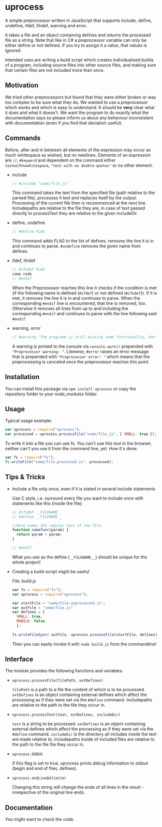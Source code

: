 ﻿uprocess
========

A simple preprocessor written in JavaScript that supports include, define, undefine, ifdef, ifndef, warning and error.

It takes a file and an object containing defines and returns the processed file as a string. Note that like in C# a preprocessor variable can only be either define or not defined. If you try to assign it a value, that values is ignored.

Intended uses are writing a build script which creates individualised builds of a program, including source files into other source files, and making sure that certain files are not included more than once.

Motivation
----------

We tried other preprocessors but found that they were either broken or way too complex to be sure what they do. We wanted to use a preprocessor which works and which is easy to understand. It should be **very** clear what it does and what it doesn't. We want the program to do exactly what the documentation says so please inform us about any behaviour inconsistent with documentation (even if you find that deviation useful).

Commands
--------
Before, after and in between all elements of the expression may occur as much whitespace as wished, but no newlines. Elements of an expression are ``//``, ``#keyword`` and dependent on the command either ``textwithnowhitespace``, ``"text with no double-quotes"`` or no other element.

* include
  ```javascript
  // #include "some/file.js"
  ```
  This command takes the text from the specified file (path relative to the parsed file), processes it text and replaces itself by the output. Processing of the current file then is recommenced at the next line. Includepaths are relative to the file they are, in case of text passed directly to processText they are relative to the given includeDir.
 
* define, undefine
  ```javascript
  // #define FLAG
  ```
  This command adds FLAG to the list of defines, removes the line it is in and continues to parse. ``#undefine`` removes the given name from defines.
 
* ifdef, ifndef
  ```javascript
  // #ifndef FLAG
  some code
  // #endif
  ```
  When the Preprocessor reaches this line it checks if the condition is met (if the following name is defined (``#ifdef``) or not defined (``#ifndef``)). If it is met, it removes the line it is in and continues to parse. When the corresponding ``#endif`` line is encountered, that line is removed, too. Otherwise it removes all lines from up to and including the corresponding ``#endif`` and continues to parse with the line following said ``#endif``.

* warning, error
  ```javascript
  // #warning "The programm is still missing some functionality, don't deliver!"
  ```
  A warning is printed to the console via ``console.warn()`` prepended with ``"Preprocessor warning: "``. Likewise, ``#error`` raises an error message that is prepended with ``"Preprocessor error: "`` which means that the preprocessing is canceled once the preprocessor reaches this point.


Installation
------------

You can install this package via `npm install uprocess` or copy the repository folder to your node_modules folder.


Usage
-----

Typical usage example:

  ```javascript
  var uprocess = require("uprocess");
  var processed = uprocess.processFile("some/file.js", { SMALL: true });
  ```
  
To write it into a file you can use fs. You can't use this tool in the browser, neither can't you use it from the command line, yet. How it's done:

  ```javascript
  var fs = require("fs");
  fs.writeFile("some/file.processed.js", processed);
  ```

Tips & Tricks
-------------

* Include a file only once, even if it is stated in several include statements

  Use C style, i.e. surround every file you want to include once with statements like this (inside the file):
  ```javascript
  // #ifndef __FILENAME__
  // #define __FILENAME__
  
  //Here comes the regular text of the file.
  function somefunc(param) {
    return param + param;
  }
  
  // #endif
  ```
  What you use as the define (``__FILENAME__``) should be unique for the whole project!
  
* Creating a build-script might be useful

  File: build.js
  ```javascript
  var fs = require("fs");
  var uprocess = require("uprocess");
  
  var startFile = "some/file.unprocessed.js";
  var outFile = "some/file.js"
  var defines = {
	SMALL: true,
	MOBILE: false
	};
	
  fs.writeFileSync( outFile, uprocess.processFile(startFile, defines) );
  ```
  
  Then you can easily invoke it with ``node build.js`` from the commandline!

Interface
---------

The module provides the following functions and variables:

* ``uprocess.processFile(filePath, extDefines)``

  ``filePath`` is a path to a file the content of which is to be processed. ``extDefines`` is an object containing external defines which affect the processing as if they were set via the ``#define`` command. Includepaths are relative to the path to the file they occur in.

* ``uprocess.processText(text, extDefines, includeDir)``

  ``text`` is a string to be processed. ``extDefines`` is an object containing external defines which affect the processing as if they were set via the ``#define`` command. ``includeDir`` is the directory all includes inside the text are made relative to. Includepaths inside of included files are relative to the path to the file file they occur in.

* ``uprocess.DEBUG``

  If this flag is set to true, uprocess prints debug information to stdout (begin and end of files, defines).

* ``uprocess.endLineDelimiter``

  Changing this string will change the ends of all lines in the result - irrespective of the original line ends.

Documentation
-------------

You might want to check the code.
